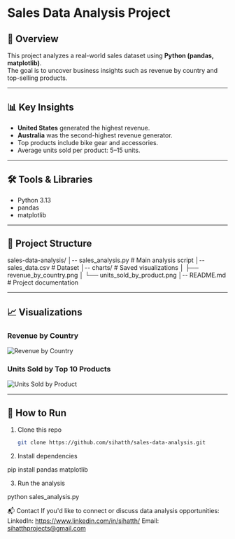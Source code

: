 # Sales Data Analysis Project

## 📌 Overview
This project analyzes a real-world sales dataset using **Python (pandas, matplotlib)**.  
The goal is to uncover business insights such as revenue by country and top-selling products.

---

## 📊 Key Insights
- **United States** generated the highest revenue.
- **Australia** was the second-highest revenue generator.
- Top products include bike gear and accessories.
- Average units sold per product: 5–15 units.

---

## 🛠️ Tools & Libraries
- Python 3.13
- pandas
- matplotlib

---

## 📂 Project Structure
sales-data-analysis/
│-- sales_analysis.py # Main analysis script
│-- sales_data.csv # Dataset
│-- charts/ # Saved visualizations
│ ├── revenue_by_country.png
│ └── units_sold_by_product.png
│-- README.md # Project documentation

---

## 📈 Visualizations
### Revenue by Country
![Revenue by Country](charts/revenue_by_country.png)

### Units Sold by Top 10 Products
![Units Sold by Product](charts/units_sold_by_product.png)

---

## 🚀 How to Run
1. Clone this repo  
   ```bash
   git clone https://github.com/sihatth/sales-data-analysis.git

2. Install dependencies

pip install pandas matplotlib

3. Run the analysis

python sales_analysis.py

📬 Contact
If you'd like to connect or discuss data analysis opportunities:
LinkedIn: https://www.linkedin.com/in/sihatth/ 
Email: sihatthprojects@gmail.com
